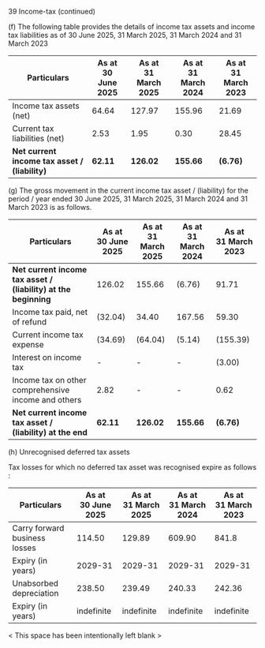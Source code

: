 39 Income-tax (continued)

(f) The following table provides the details of income tax assets and income tax liabilities as of 30 June 2025, 31 March 2025, 31 March 2024 and 31 March 2023

<table><thead><tr><th>Particulars</th><th>As at<br>30 June 2025</th><th>As at<br>31 March 2025</th><th>As at<br>31 March 2024</th><th>As at<br>31 March 2023</th></tr></thead><tbody><tr><td>Income tax assets (net)</td><td>64.64</td><td>127.97</td><td>155.96</td><td>21.69</td></tr><tr><td>Current tax liabilities (net)</td><td>2.53</td><td>1.95</td><td>0.30</td><td>28.45</td></tr><tr><td><strong>Net current income tax asset / (liability)</strong></td><td><strong>62.11</strong></td><td><strong>126.02</strong></td><td><strong>155.66</strong></td><td><strong>(6.76)</strong></td></tr></tbody></table>

(g) The gross movement in the current income tax asset / (liability) for the period / year ended 30 June 2025, 31 March 2025, 31 March 2024 and 31 March 2023 is as follows.

<table><thead><tr><th>Particulars</th><th>As at<br>30 June 2025</th><th>As at<br>31 March 2025</th><th>As at<br>31 March 2024</th><th>As at<br>31 March 2023</th></tr></thead><tbody><tr><td><strong>Net current income tax asset / (liability) at the beginning</strong></td><td>126.02</td><td>155.66</td><td>(6.76)</td><td>91.71</td></tr><tr><td>Income tax paid, net of refund</td><td>(32.04)</td><td>34.40</td><td>167.56</td><td>59.30</td></tr><tr><td>Current income tax expense</td><td>(34.69)</td><td>(64.04)</td><td>(5.14)</td><td>(155.39)</td></tr><tr><td>Interest on income tax</td><td>-</td><td>-</td><td>-</td><td>(3.00)</td></tr><tr><td>Income tax on other comprehensive income and others</td><td>2.82</td><td>-</td><td>-</td><td>0.62</td></tr><tr><td><strong>Net current income tax asset / (liability) at the end</strong></td><td><strong>62.11</strong></td><td><strong>126.02</strong></td><td><strong>155.66</strong></td><td><strong>(6.76)</strong></td></tr></tbody></table>

(h) Unrecognised deferred tax assets

Tax losses for which no deferred tax asset was recognised expire as follows :

<table><thead><tr><th>Particulars</th><th>As at<br>30 June 2025</th><th>As at<br>31 March 2025</th><th>As at<br>31 March 2024</th><th>As at<br>31 March 2023</th></tr></thead><tbody><tr><td>Carry forward business losses</td><td>114.50</td><td>129.89</td><td>609.90</td><td>841.8</td></tr><tr><td>Expiry (in years)</td><td>2029-31</td><td>2029-31</td><td>2029-31</td><td>2029-31</td></tr><tr><td>Unabsorbed depreciation</td><td>238.50</td><td>239.49</td><td>240.33</td><td>242.36</td></tr><tr><td>Expiry (in years)</td><td>indefinite</td><td>indefinite</td><td>indefinite</td><td>indefinite</td></tr></tbody></table>

< This space has been intentionally left blank >